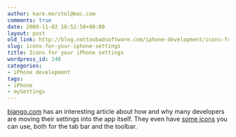 ```yaml
---
author: kare.morstol@mac.com
comments: true
date: 2009-11-02 18:52:58+00:00
layout: post
old_link: http://blog.nottoobadsoftware.com/iphone-development/icons-for-your-iphone-settings/
slug: icons-for-your-iphone-settings
title: Icons for your iPhone settings
wordpress_id: 140
categories:
- iPhone development
tags:
- iPhone
- mySettings
---
```


[bjango.com](http://bjango.com/articles/settingsapp/) has an interesting article about how and why many developers are moving their settings into the app itself. They even have [some icons](http://bjango.com/images/articles/settingsapp/bjango-settings-icons.zip) you can use, both for the tab bar and the toolbar.
